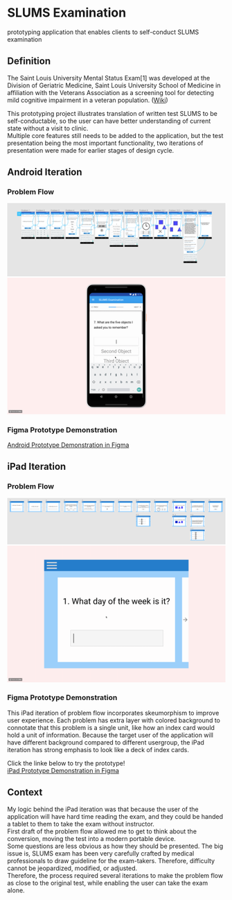 # SLUMS Examination
prototyping application that enables clients to self-conduct SLUMS examination  




## Definition  
The Saint Louis University Mental Status Exam[1] was developed at the Division of Geriatric Medicine, Saint Louis University School of Medicine in affiliation with the Veterans Association as a screening tool for detecting mild cognitive impairment in a veteran population. ([Wiki](https://en.wikipedia.org/wiki/Saint_Louis_University_Mental_Status_Exam))

  
This prototyping project illustrates translation of written test SLUMS to be self-conductable, so the user can have better understanding of current state without a visit to clinic.  
Multiple core features still needs to be added to the application, but the test presentation being the most important functionality, two iterations of presentation were made for earlier stages of design cycle.  

  
## Android Iteration  
### Problem Flow
![alt text](images/problem-flow-android-phone.png "problem-flow-android-phone")  
![alt text](images/problem-flow-android-phone.gif "problem-flow-android-phone")  
  
### Figma Prototype Demonstration
[Android Prototype Demonstration in Figma](https://www.figma.com/proto/O2pfv6QMRrd9JZn4cyehOlub/Problem-flow-smart-phone?node-id=5%3A739&scaling=scale-down "Come take a look!")
  
  
## iPad Iteration  
### Problem Flow
![alt text](images/problem-flow-ipad.png "problem-flow-ipad")  
![alt text](images/problem-flow-ipad.gif "problem-flow-ipad")  

### Figma Prototype Demonstration  
This iPad iteration of problem flow incorporates skeumorphism to improve user experience. Each problem has extra layer with colored background to connotate that this problem is a single unit, like how an index card would hold a unit of information. Because the target user of the application will have different background compared to different usergroup, the iPad iteration has strong emphasis to look like a deck of index cards.  

Click the linke below to try the prototype!  
[iPad Prototype Demonstration in Figma](https://www.figma.com/proto/O2pfv6QMRrd9JZn4cyehOlub/Problem-flow?node-id=61%3A847&scaling=min-zoom "Come take a look!")  
  

## Context  
My logic behind the iPad iteration was that because the user of the application will have hard time reading the exam, and they could be handed a tablet to them to take the exam without instructor.  
First draft of the problem flow allowed me to get to think about the conversion, moving the test into a modern portable device.  
Some questions are less obvious as how they should be presented. The big issue is, SLUMS exam has been very carefully crafted by medical professionals to draw guideline for the exam-takers. Therefore, difficulty cannot be jeopardized, modified, or adjusted.  
Therefore, the process required several iterations to make the problem flow as close to the original test, while enabling the user can take the exam alone.
